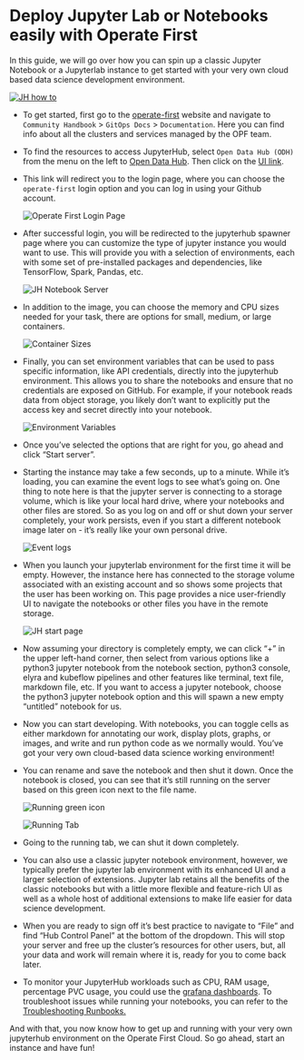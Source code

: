 # Deploy Jupyter Lab or Notebooks easily with Operate First

In this guide, we will go over how you can spin up a classic Jupyter Notebook or a Jupyterlab instance to get started with your very own cloud based data science development environment.

[![JH how to](https://img.youtube.com/vi/iI_-lqi3vP4/0.jpg)](https://youtu.be/iI_-lqi3vP4)


* To get started, first go to the [operate-first](https://www.operate-first.cloud/) website and navigate to `Community Handbook` > `GitOps Docs` > `Documentation`. Here you can find info about all the clusters and services managed by the OPF team. 

* To find the resources to access JupyterHub, select `Open Data Hub (ODH)` from the menu on the left  to [Open Data Hub](https://www.operate-first.cloud/apps/content/odh/README.html). Then click on the [UI link]( https://jupyterhub-opf-jupyterhub.apps.smaug.na.operate-first.cloud). 

* This link will redirect you to the login page, where you can choose the `operate-first` login option and you can log in using your Github account.

    ![Operate First Login Page](/public/assets/Setup_Environment/opf_login.png)

* After successful login, you will be redirected to the jupyterhub spawner page where you can customize the type of jupyter instance you would want to use. This will provide you with a selection of environments, each with some set of pre-installed packages and dependencies, like TensorFlow, Spark, Pandas, etc.

    ![JH Notebook Server](/public/assets/Setup_Environment/notebook_server.png)

* In addition to the image, you can choose the memory and CPU sizes needed for your task,  there are options for small, medium, or large containers. 

    ![Container Sizes](/public/assets/Setup_Environment/container_size.png)

* Finally, you can set environment variables that can be used to pass specific information, like API credentials, directly into the jupyterhub environment. This allows you to share the notebooks and ensure that no credentials are exposed on GitHub. For example, if your notebook reads data from object storage, you likely don’t want to explicitly put the access key and secret directly into your notebook.  

    ![Environment Variables](/public/assets/Setup_Environment/env_variables.png)

* Once you’ve selected the options that are right for you, go ahead and click “Start server”.

* Starting the instance may take a few seconds, up to a minute. While it’s loading, you can examine the event logs to see what’s going on. One thing to note here is that the jupyter server is connecting to a storage volume, which is like your local hard drive, where your notebooks and other files are stored. So as you log on and off or shut down your server completely, your work persists, even if you start a different notebook image later on - it’s really like your own personal drive.

    ![Event logs](/public/assets/Setup_Environment/event_logs.png)

* When you launch your jupyterlab environment for the first time it will be empty. However, the instance here has connected to the storage volume associated with an existing account and so shows some projects that the user has been working on. This page provides a nice user-friendly UI to navigate the notebooks or other files you have in the remote storage. 

    ![JH start page](/public/assets/Setup_Environment/jh_start_page.png)

* Now assuming your directory is completely empty, we can click “+” in the upper left-hand corner, then select from various options like a python3 jupyter notebook from the notebook section, python3 console, elyra and kubeflow pipelines and other features like terminal, text file, markdown file, etc. If you want to access a jupyter notebook, choose the python3 jupyter notebook option and this will spawn a new empty “untitled” notebook for us.

* Now you can start developing. With notebooks, you can toggle cells as either markdown for annotating our work,  display plots, graphs, or images, and write and run python code as we normally would. You’ve got your very own cloud-based data science working environment!  

* You can rename and save the notebook and then shut it down. Once the notebook is closed, you can see that it’s still running on the server based on this green icon next to the file name. 

    ![Running green icon](/public/assets/Setup_Environment/green_icon.png)

    ![Running Tab](/public/assets/Setup_Environment/running_tab.png)

* Going to the running tab, we can shut it down completely. 

* You can also use a classic jupyter notebook environment, however, we  typically prefer the jupyter lab environment with its enhanced UI and a larger selection of extensions. Jupyter lab retains all the benefits of the classic notebooks but with a little more flexible and feature-rich UI as well as a whole host of additional extensions to make life easier for data science development.

* When you are ready to sign off it’s best practice to navigate to “File” and find “Hub Control Panel” at the bottom of the dropdown.  This will stop your server and free up the cluster’s resources for other users, but, all your data and work will remain where it is, ready for you to come back later. 

* To monitor your JupyterHub workloads such as CPU, RAM usage, percentage PVC usage, you could use the [grafana dashboards](https://grafana.operate-first.cloud/). To troubleshoot issues while running your notebooks, you can refer to the [Troubleshooting Runbooks.](https://www.operate-first.cloud/apps/content/odh/jupyterhub/runbook.html)

And with that, you now know how to get up and running with your very own jupyterhub environment on the Operate First Cloud. So go ahead, start an instance and have fun!